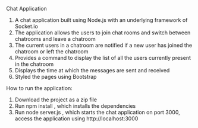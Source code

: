   Chat Application

  1. A chat application built using Node.js with an underlying framework of Socket.io
  2. The application allows the users to join chat rooms and switch between chatrooms and leave a chatroom
  3. The current users in a chatroom are notified if a new user has joined the chatroom or left the chatroom
  4. Provides a command to display the list of all the users currently present in the chatroom
  5. Displays the time at which the messages are sent and received
  6. Styled the pages using Bootstrap

How to run the application:
  
  1. Download the project as a zip file
  2. Run npm install , which installs the dependencies
  3. Run node server.js , which starts the chat application on port 3000, access the application using http://localhost:3000
